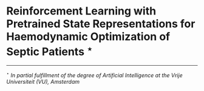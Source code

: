 # Reinforcement Learning with Pretrained State Representations for Haemodynamic Optimization of Septic Patients $^\star$
---
$^\star$ <i>In partial fulfillment of the degree of Artificial Intelligence at the Vrije Universiteit (VU), Amsterdam</i>
